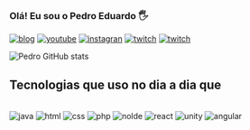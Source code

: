 ### Olá! Eu sou o Pedro Eduardo 🖐️

[![blog](https://img.shields.io/badge/website-000000?style=for-the-badge&logo=About.me&logoColor=white)]()
[![youtube](https://img.shields.io/badge/YouTube-FF0000?style=for-the-badge&logo=youtube&logoColor=white)]()
[![instagran](https://img.shields.io/badge/Instagram-E4405F?style=for-the-badge&logo=instagram&logoColor=white)]()
[![twitch](https://img.shields.io/badge/Twitter-1DA1F2?style=for-the-badge&logo=twitter&logoColor=white)]()
[![twitch](https://img.shields.io/badge/LinkedIn-0077B5?style=for-the-badge&logo=linkedin&logoColor=white)]()

![Pedro GitHub stats](https://github-readme-stats.vercel.app/api?username=PedroTI8752&show_icons=true&theme=dracula)


## Tecnologias que uso no dia a dia que

<div style="display: inline_block"><br>
    <img aling="center" alt="java" src="https://img.shields.io/badge/Java-ED8B00?style=for-the-badge&logo=openjdk&logoColor=white">
    <img aling="center" alt="html" src="https://img.shields.io/badge/HTML5-E34F26?style=for-the-badge&logo=html5&logoColor=white">
    <img aling="center" alt="css" src="https://img.shields.io/badge/CSS-239120?&style=for-the-badge&logo=css3&logoColor=white">
    <img aling="center" alt="php" src="https://img.shields.io/badge/PHP-777BB4?style=for-the-badge&logo=php&logoColor=white">
    <img aling="center" alt="nolde" src="https://img.shields.io/badge/Node.js-43853D?style=for-the-badge&logo=node.js&logoColor=white">
    <img aling="center" alt="react" src="https://img.shields.io/badge/React-20232A?style=for-the-badge&logo=react&logoColor=61DAFB">
    <img aling="center" alt="unity" src="https://img.shields.io/badge/Unity-100000?style=for-the-badge&logo=unity&logoColor=white">
    <img aling="center" alt="angular" src="https://img.shields.io/badge/Angular-DD0031?style=for-the-badge&logo=angular&logoColor=white">

</div>
